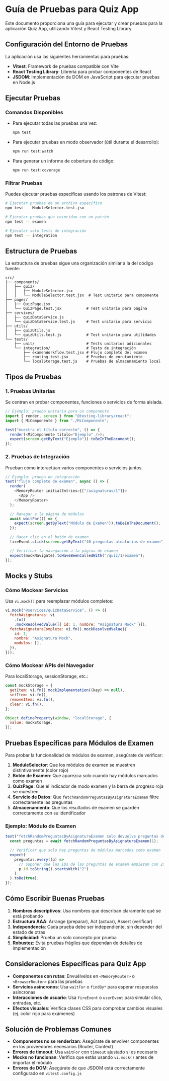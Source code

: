 # Guía de Pruebas para Quiz App

Este documento proporciona una guía para ejecutar y crear pruebas para la aplicación Quiz App, utilizando Vitest y React Testing Library.

## Configuración del Entorno de Pruebas

La aplicación usa las siguientes herramientas para pruebas:

- **Vitest**: Framework de pruebas compatible con Vite
- **React Testing Library**: Librería para probar componentes de React
- **JSDOM**: Implementación de DOM en JavaScript para ejecutar pruebas en Node.js

## Ejecutar Pruebas

### Comandos Disponibles

- Para ejecutar todas las pruebas una vez:

  ```bash
  npm test
  ```

- Para ejecutar pruebas en modo observador (útil durante el desarrollo):

  ```bash
  npm run test:watch
  ```

- Para generar un informe de cobertura de código:
  ```bash
  npm run test:coverage
  ```

### Filtrar Pruebas

Puedes ejecutar pruebas específicas usando los patrones de Vitest:

```bash
# Ejecutar pruebas de un archivo específico
npm test -- ModuleSelector.test.jsx

# Ejecutar pruebas que coincidan con un patrón
npm test -- examen

# Ejecutar solo tests de integración
npm test -- integration
```

## Estructura de Pruebas

La estructura de pruebas sigue una organización similar a la del código fuente:

```
src/
├── components/
│   ├── quiz/
│   │   ├── ModuleSelector.jsx
│   │   └── ModuleSelector.test.jsx  # Test unitario para componente
├── pages/
│   ├── QuizPage.jsx
│   └── QuizPage.test.jsx           # Test unitario para página
├── services/
│   ├── quizDataService.js
│   └── quizDataService.test.js     # Test unitario para servicio
├── utils/
│   ├── quizUtils.js
│   └── quizUtils.test.js           # Test unitario para utilidades
└── tests/
    ├── unit/                       # Tests unitarios adicionales
    └── integration/                # Tests de integración
        ├── examenWorkflow.test.jsx # Flujo completo del examen
        ├── routing.test.jsx        # Pruebas de enrutamiento
        └── localStorage.test.js    # Pruebas de almacenamiento local
```

## Tipos de Pruebas

### 1. Pruebas Unitarias

Se centran en probar componentes, funciones o servicios de forma aislada.

```javascript
// Ejemplo: prueba unitaria para un componente
import { render, screen } from "@testing-library/react";
import { MiComponente } from "./MiComponente";

test("muestra el título correcto", () => {
  render(<MiComponente titulo="Ejemplo" />);
  expect(screen.getByText("Ejemplo")).toBeInTheDocument();
});
```

### 2. Pruebas de Integración

Prueban cómo interactúan varios componentes o servicios juntos.

```javascript
// Ejemplo: prueba de integración
test("flujo completo de examen", async () => {
  render(
    <MemoryRouter initialEntries={["/asignaturas/1"]}>
      <App />
    </MemoryRouter>
  );

  // Navegar a la página de módulos
  await waitFor(() => {
    expect(screen.getByText("Módulo de Examen")).toBeInTheDocument();
  });

  // Hacer clic en el botón de examen
  fireEvent.click(screen.getByText("40 preguntas aleatorias de examen"));

  // Verificar la navegación a la página de examen
  expect(mockNavigate).toHaveBeenCalledWith("/quiz/1/examen");
});
```

## Mocks y Stubs

### Cómo Mockear Servicios

Usa `vi.mock()` para reemplazar módulos completos:

```javascript
vi.mock("@services/quizDataService", () => ({
  fetchAsignaturas: vi
    .fn()
    .mockResolvedValue([{ id: 1, nombre: "Asignatura Mock" }]),
  fetchAsignaturaCompleta: vi.fn().mockResolvedValue({
    id: 1,
    nombre: "Asignatura Mock",
    modulos: [],
  }),
}));
```

### Cómo Mockear APIs del Navegador

Para localStorage, sessionStorage, etc.:

```javascript
const mockStorage = {
  getItem: vi.fn().mockImplementation((key) => null),
  setItem: vi.fn(),
  removeItem: vi.fn(),
  clear: vi.fn(),
};

Object.defineProperty(window, "localStorage", {
  value: mockStorage,
});
```

## Pruebas Específicas para Módulos de Examen

Para probar la funcionalidad de módulos de examen, asegúrate de verificar:

1. **ModuleSelector**: Que los módulos de examen se muestren distintivamente (color rojo)
2. **Botón de Examen**: Que aparezca solo cuando hay módulos marcados como examen
3. **QuizPage**: Que el indicador de modo examen y la barra de progreso roja se muestren
4. **Servicio de Datos**: Que `fetchRandomPreguntasByAsignaturaExamen` filtre correctamente las preguntas
5. **Almacenamiento**: Que los resultados de examen se guarden correctamente con su identificador

### Ejemplo: Módulo de Examen

```javascript
test("fetchRandomPreguntasByAsignaturaExamen solo devuelve preguntas de módulos marcados como examen", async () => {
  const preguntas = await fetchRandomPreguntasByAsignaturaExamen(1);

  // Verificar que solo hay preguntas de módulos marcados como examen
  expect(
    preguntas.every((p) =>
      // Suponer que las IDs de las preguntas de examen empiezan con 2xxx
      p.id.toString().startsWith("2")
    )
  ).toBe(true);
});
```

## Cómo Escribir Buenas Pruebas

1. **Nombres descriptivos**: Usa nombres que describan claramente qué se está probando
2. **Estructura AAA**: Arrange (preparar), Act (actuar), Assert (verificar)
3. **Independencia**: Cada prueba debe ser independiente, sin depender del estado de otras
4. **Simplicidad**: Prueba un solo concepto por prueba
5. **Robustez**: Evita pruebas frágiles que dependan de detalles de implementación

## Consideraciones Específicas para Quiz App

- **Componentes con rutas**: Envuélvelos en `<MemoryRouter>` o `<BrowserRouter>` para las pruebas
- **Servicios asíncronos**: Usa `waitFor` o `findBy*` para esperar respuestas asíncronas
- **Interacciones de usuario**: Usa `fireEvent` o `userEvent` para simular clics, entradas, etc.
- **Efectos visuales**: Verifica clases CSS para comprobar cambios visuales (ej. color rojo para exámenes)

## Solución de Problemas Comunes

- **Componentes no se renderizan**: Asegúrate de envolver componentes en los proveedores necesarios (Router, Context)
- **Errores de timeout**: Usa `waitFor` con `timeout` ajustado si es necesario
- **Mocks no funcionan**: Verifica que estás usando `vi.mock()` antes de importar el módulo
- **Errores de DOM**: Asegúrate de que JSDOM está correctamente configurado en `vitest.config.js`
